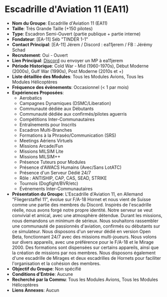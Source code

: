 # Escadrille d'Aviation 11 (EA11)

- **Nom du Groupe**: Escadrille d'Aviation 11 (EA11)
- **Taille**: Très Grande Taille (+150 pilotes)
- **Type**: Escadron Semi-Ouvert (partie publique + partie interne)
- **Fondateur**: [EA-11] Séb "TINDER 1-1"
- **Contact Principal**: [EA-11] Jérem / Discord : ea11jerem / FB : Jérémy Schad
- **Recrutement**: Oui - Ouvert
- **Lien Principal**: [Discord](https://discord.gg/tcSGh4bZug) ou envoyer un MP à ea11jerem
- **Période Historique**: Cold War - Mid (1960-1970s), Début Moderne (2000s), Gulf War (1990s), Post Moderne (2010s et +)
- **Liste détaillée des Modules**: Tous les Modules Avions, Tous les Modules Hélicoptères
- **Fréquence des évènements**: Occasionnel (< 1 par mois)
- **Expériences Proposées**:
  - Aerobatics
  - Campagnes Dynamiques (DSMC/Liberation)
  - Communauté dédiée aux Débutants
  - Communauté dédiée aux confirmés/pilotes aguerris
  - Compétitions Inter-Communautaires
  - Entraînements pour Inscrits
  - Escadron Multi-Branches
  - Formations à la Phraséo/Communication (SRS)
  - Meetings Aériens Virtuels
  - Missions Arcade/Fun
  - Missions MILSIM Lite
  - Missions MILSIM++
  - Présence Tuteurs pour Modules
  - Présence d'AWACS Humains (Avec/Sans LotATC)
  - Présence d'un Serveur Dédié 24/7
  - Rôle : ANTISHIP, CAP, CAS, SEAD, STRIKE
  - Tournois (Dogfight/BVR/etc)
  - Événements Inter-Communautaires
- **Présentation du Groupe**: L'Escadrille d'Aviation 11, en Allemand "Fliegerstaffel 11", évolue sur F/A-18 Hornet et nous vient de Suisse comme une partie des membres du Discord. Inspirés de l'escadrille réelle, nous avons forgé notre propre identité. Notre serveur se veut convivial et amical, avec une atmosphère détendue. Durant les missions, nous demandons un minimum de sérieux. Nous souhaitons rassembler une communauté de passionnés d'aviation, confirmés ou débutants sur ce simulateur. Nous disposons d'un serveur dédié en version Open Beta, fonctionnant 24/7 avec des missions multi-joueurs. Nous volons sur divers appareils, avec une préférence pour le F/A-18 et le Mirage 2000. Des formations sont dispensées sur certains appareils, ainsi que la création de missions par nos membres. Nous disposons également d'une escadrille de Mirages et deux escadrilles de Hornets pour faciliter l'organisation et la cohésion des membres.
- **Objectif du Groupe**: Non spécifié
- **Conditions d'Entrée**: Aucune
- **Recherché par la Commu**: Tous les Modules Avions, Tous les Modules Hélicoptères
- **Liens Annexes**: Aucun